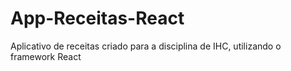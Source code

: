# App-Receitas-React
Aplicativo de receitas criado para a disciplina de IHC, utilizando o framework React
